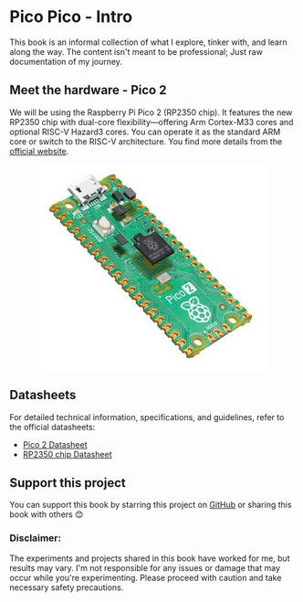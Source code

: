 # Pico Pico - Intro

This book is an informal collection of what I explore, tinker with, and learn along the way. The content isn't meant to be professional; Just raw documentation of my journey.

## Meet the hardware  - Pico 2
We will be using the Raspberry Pi Pico 2 (RP2350 chip).  It features the new RP2350 chip with dual-core flexibility—offering Arm Cortex-M33 cores and optional RISC-V Hazard3 cores. You can operate it as the standard ARM core or switch to the RISC-V architecture.  You find more details from the [official website](https://www.raspberrypi.com/products/raspberry-pi-pico-2/).

<img style="display: block; margin: auto;" alt="pico2" src="./images/pico2.png"/>


## Datasheets
For detailed technical information, specifications, and guidelines, refer to the official datasheets:
* [Pico 2 Datasheet](https://datasheets.raspberrypi.com/pico/pico-2-datasheet.pdf)
* [RP2350 chip Datasheet](https://datasheets.raspberrypi.com/rp2350/rp2350-datasheet.pdf)


## Support this project

You can support this book by starring this project on [GitHub](https://github.com/ImplFerris/pico-pico) or sharing this book with others 😊

### Disclaimer: 
The experiments and projects shared in this book have worked for me, but results may vary. I'm not responsible for any issues or damage that may occur while you're experimenting. Please proceed with caution and take necessary safety precautions.

